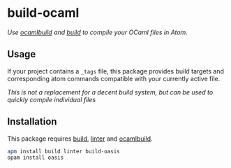 # build-ocaml

_Use [ocamlbuild] and [build] to compile your OCaml files in Atom._


## Usage

If your project contains a `_tags` file, this package provides build targets and
corresponding atom commands compatible with your currently active file.

*This is not a replacement for a decent build system, but can be used to quickly
compile individual files*


## Installation

This package requires [build], [linter] and [ocamlbuild].

```sh
apm install build linter build-oasis
opam install oasis
```


[ocamlbuild]: https://github.com/ocaml/ocamlbuild
[build]: https://atom.io/packages/build
[linter]: https://atom.io/packages/linter

